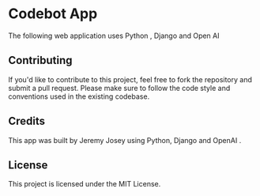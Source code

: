 # Codebot App

The following web application uses Python , Django and Open AI

## Contributing
If you'd like to contribute to this project, feel free to fork the repository and submit a pull request. Please make sure to follow the code style and conventions used in the existing codebase.

## Credits
This app was built by Jeremy Josey using Python, Django and OpenAI .

## License
This project is licensed under the MIT License.
